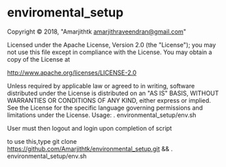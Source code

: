 # enviromental_setup

Copyright © 2018, "Amarjithtk amarjithraveendran@gmail.com"

Licensed under the Apache License, Version 2.0 (the "License"); you may not use this file except in compliance with the License. You may obtain a copy of the License at

http://www.apache.org/licenses/LICENSE-2.0

Unless required by applicable law or agreed to in writing, software distributed under the License is distributed on an "AS IS" BASIS, WITHOUT WARRANTIES OR CONDITIONS OF ANY KIND, either express or implied. See the License for the specific language governing permissions and limitations under the License.
Usage: . environmental_setup/env.sh

User must then logout and login upon completion of script

to use this,type git clone https://github.com/Amarjithtk/environmental_setup.git && . environmental_setup/env.sh

